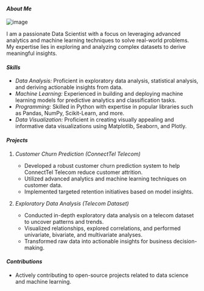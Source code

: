 #### *About Me*
![image](https://github.com/Kennywise006/VisualizationAndAnalysisProjectUsingPython/assets/153424402/242098a0-ec1a-43d0-b680-ba7e46ca3b08)

I am a passionate Data Scientist with a focus on leveraging advanced analytics and machine learning techniques to solve real-world problems. My expertise lies in exploring and analyzing complex datasets to derive meaningful insights.

#### *Skills*
- *Data Analysis:* Proficient in exploratory data analysis, statistical analysis, and deriving actionable insights from data.
- *Machine Learning:* Experienced in building and deploying machine learning models for predictive analytics and classification tasks.
- *Programming:* Skilled in Python with expertise in popular libraries such as Pandas, NumPy, Scikit-Learn, and more.
- *Data Visualization:* Proficient in creating visually appealing and informative data visualizations using Matplotlib, Seaborn, and Plotly.

#### *Projects*

1. *Customer Churn Prediction (ConnectTel Telecom)*
   - Developed a robust customer churn prediction system to help ConnectTel Telecom reduce customer attrition.
   - Utilized advanced analytics and machine learning techniques on customer data.
   - Implemented targeted retention initiatives based on model insights.

2. *Exploratory Data Analysis (Telecom Dataset)*
   - Conducted in-depth exploratory data analysis on a telecom dataset to uncover patterns and trends.
   - Visualized relationships, explored correlations, and performed univariate, bivariate, and multivariate analyses.
   - Transformed raw data into actionable insights for business decision-making.

#### *Contributions*
- Actively contributing to open-source projects related to data science and machine learning.
